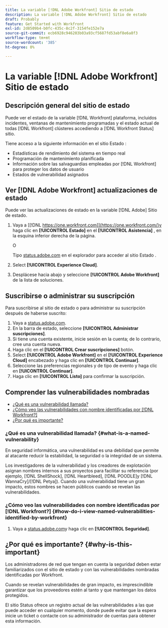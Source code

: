 ```yaml
---
title: La variable [!DNL Adobe Workfront] Sitio de estado
description: La variable [!DNL Adobe Workfront] Sitio de estado
draft: Probably
feature: Get Started with Workfront
exl-id: 2d8509b4-b0fc-435c-8c2f-3154fe152e7a
source-git-commit: ecb6928c946203b03a93cf5687fd53abf8e6a8f3
workflow-type: tm+mt
source-wordcount: '385'
ht-degree: 0%

---
```


# La variable [!DNL Adobe Workfront] Sitio de estado

## Descripción general del sitio de estado

Puede ver el estado de la variable [!DNL Workfront] plataforma, incluidos incidentes, ventanas de mantenimiento programadas y el estado actual de todas [!DNL Workfront] clústeres accediendo a [!DNL Workfront Status] sitio.

Tiene acceso a la siguiente información en el sitio Estado :

* Estadísticas de rendimiento del sistema en tiempo real
* Programación de mantenimiento planificada
* Información sobre las salvaguardias empleadas por [!DNL Workfront] para proteger los datos de usuario
* Estados de vulnerabilidad asignados

## Ver [!DNL Adobe Workfront] actualizaciones de estado

Puede ver las actualizaciones de estado en la variable [!DNL Adobe] Sitio de estado.

1. Vaya a [[!DNL https://one.workfront.com]](https://one.workfront.com/)y haga clic en **[!UICONTROL Estado]** en el **[!UICONTROL Asistencia]** , en la esquina inferior derecha de la página.

   O

   Tipo [status.adobe.com](http://status.adobe.com/) en el explorador para acceder al sitio Estado .

1. Select **[!UICONTROL Experience Cloud]**.
1. Desplácese hacia abajo y seleccione **[!UICONTROL Adobe Workfront]** de la lista de soluciones.

## Suscribirse o administrar su suscripción

Para suscribirse al sitio de estado o para administrar su suscripción después de haberse suscrito:

1. Vaya a [status.adobe.com](http://status.adobe.com/).
1. En la barra de estado, seleccione **[!UICONTROL Administrar suscripciones]**.
1. Si tiene una cuenta existente, inicie sesión en la cuenta; de lo contrario, cree una cuenta nueva.
1. Haga clic en el **[!UICONTROL Crear suscripciones]** botón.
1. Select **[!UICONTROL Adobe Workfront]** en el **[!UICONTROL Experience Cloud]** encabezado y haga clic en **[!UICONTROL Continuar]**.
1. Seleccione las preferencias regionales y de tipo de evento y haga clic en **[!UICONTROL Continuar]**.
1. Haga clic en **[!UICONTROL Listo]** para confirmar la suscripción.

## Comprender las vulnerabilidades nombradas

* [¿Qué es una vulnerabilidad llamada?](#what-is-a-named-vulnerability)
* [¿Cómo veo las vulnerabilidades con nombre identificadas por [!DNL Workfront?]](#how-do-i-view-named-vulnerabilities-identified-by-workfront)
* [¿Por qué es importante?](#why-is-this-important)

### ¿Qué es una vulnerabilidad llamada? {#what-is-a-named-vulnerability}

En seguridad informática, una vulnerabilidad es una debilidad que permite al atacante reducir la estabilidad, la seguridad o la integridad de un sistema.

Los investigadores de la vulnerabilidad y los creadores de explotación asignan nombres internos a sus proyectos para facilitar su referencia (por ejemplo, [!DNL ShellShock], [!DNL Heartbleed], [!DNL POODLE]y [!DNL WannaCry]/[!DNL Petya]). Cuando una vulnerabilidad tiene un gran impacto, estos nombres se hacen públicos cuando se revelan las vulnerabilidades.

### ¿Cómo veo las vulnerabilidades con nombre identificadas por [!DNL Workfront?] {#how-do-i-view-named-vulnerabilities-identified-by-workfront}

1. Vaya a  [status.adobe.com](https://status.adobe.com/es/)y haga clic en **[!UICONTROL Seguridad]**.

## ¿Por qué es importante? {#why-is-this-important}

Los administradores de red que tengan en cuenta la seguridad deben estar familiarizados con el sitio de estado y con las vulnerabilidades nombradas identificadas por Workfront.

Cuando se revelan vulnerabilidades de gran impacto, es imprescindible garantizar que los proveedores estén al tanto y que mantengan los datos protegidos.

El sitio Status ofrece un registro actual de las vulnerabilidades a las que puede acceder en cualquier momento, donde puede evitar que la espera inicie un ticket o contacte con su administrador de cuentas para obtener esta información.
